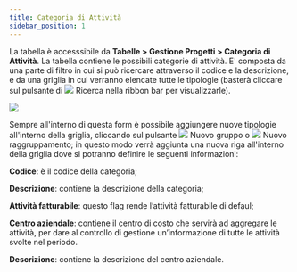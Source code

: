 ```yaml
---
title: Categoria di Attività
sidebar_position: 1
---
```


La tabella è accesssibile da **Tabelle > Gestione Progetti > Categoria di Attività**.
La tabella contiene le possibili categorie di attività. E' composta da una parte di filtro in cui si può ricercare attraverso il codice e la descrizione, e da una griglia in cui verranno elencate tutte le tipologie (basterà cliccare sul pulsante di ![](/img/neutral/common/search.png) Ricerca nella ribbon bar per visualizzarle).

![](/img/it-it/configurations/tables/projects/task-category.png)

Sempre all'interno di questa form è possibile aggiungere nuove tipologie all'interno della griglia, cliccando sul pulsante ![](/img/neutral/common/new-child.png) Nuovo gruppo o ![](/img/neutral/common/new-brother.png) Nuovo raggruppamento; in questo modo verrà aggiunta una nuova riga all'interno della griglia dove si potranno definire le seguenti informazioni:

**Codice**: è il codice della categoria;

**Descrizione**: contiene la descrizione della categoria;

**Attività fatturabile**: questo flag rende l’attività fatturabile di defaul;

**Centro aziendale**: contiene il centro di costo che servirà ad aggregare le attività, per dare al controllo di gestione un’informazione di tutte le attività svolte nel periodo.

**Descrizione**: contiene la descrizione del centro aziendale.

